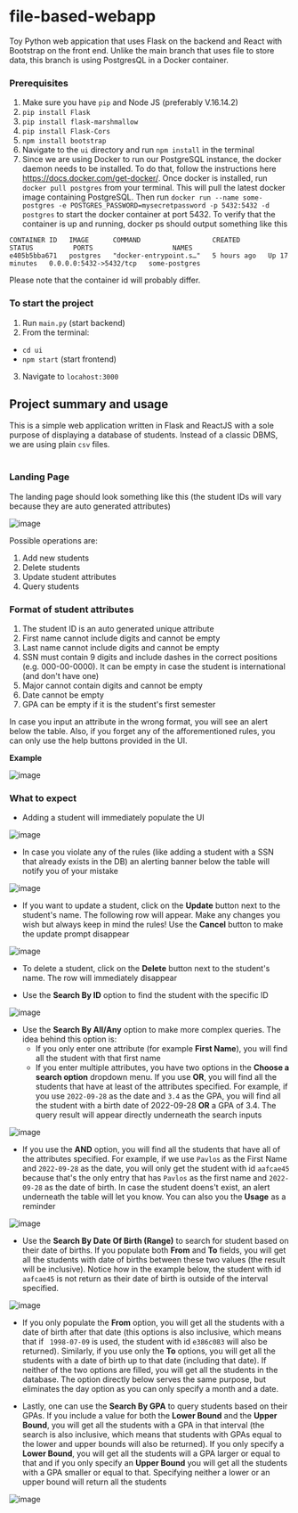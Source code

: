 # file-based-webapp
Toy Python web appication that uses Flask on the backend and React with Bootstrap on the front end. Unlike the main branch that uses file to store data, this branch is using PostgresQL in a Docker container. 

### Prerequisites
1. Make sure you have ```pip``` and Node JS (preferably V.16.14.2) 
2. ```pip install Flask```
3. ```pip install flask-marshmallow```
4. ```pip install Flask-Cors```
5. ```npm install bootstrap```
6. Navigate to the ```ui``` directory and run ```npm install``` in the terminal
7. Since we are using Docker to run our PostgreSQL instance, the docker daemon needs to be installed. To do that, follow the instructions here https://docs.docker.com/get-docker/. Once docker is installed, run `docker pull postgres` from your terminal. This will pull the latest docker image containing PostgreSQL. Then run `docker run --name some-postgres -e POSTGRES_PASSWORD=mysecretpassword -p 5432:5432 -d postgres` to start the docker container at port 5432. To verify that the container is up and running, docker ps should output something like this
```
CONTAINER ID   IMAGE      COMMAND                  CREATED       STATUS          PORTS                    NAMES
e405b5bba671   postgres   "docker-entrypoint.s…"   5 hours ago   Up 17 minutes   0.0.0.0:5432->5432/tcp   some-postgres
```

Please note that the container id will probably differ. 


### To start the project
1. Run ```main.py``` (start backend)
2. From the terminal:
  - ```cd ui```
  - ```npm start``` (start frontend)
3. Navigate to ```locahost:3000```

## Project summary and usage
This is a simple web application written in Flask and ReactJS with a sole purpose of displaying a database of students. Instead of a classic DBMS, we are using plain ```csv``` files. <br /> <br />

### Landing Page 
The landing page should look something like this (the student IDs will vary because they are auto generated attributes) 

![image](https://user-images.githubusercontent.com/70917323/193509242-ee1fb3a4-f0e1-442f-a603-c6771f57c60b.png)


Possible operations are:
1. Add new students
2. Delete students 
3. Update student attributes
4. Query students

### Format of student attributes

1. The student ID is an auto generated unique attribute
2. First name cannot include digits and cannot be empty
3. Last name cannot include digits and cannot be empty
4. SSN must contain 9 digits and include dashes in the correct positions (e.g. 000-00-0000). It can be empty in case the student is international (and don't have one)
5. Major cannot contain digits and cannot be empty
6. Date cannot be empty
7. GPA can be empty if it is the student's first semester

In case you input an attribute in the wrong format, you will see an alert below the table. Also, if you forget any of the afforementioned rules, you can only use the help buttons provided in the UI.

**Example**

![image](https://user-images.githubusercontent.com/70917323/193510343-767b733d-69ba-47e2-bff7-5c18d4bde2c1.png)



### What to expect
- Adding a student will immediately populate the UI

![image](https://user-images.githubusercontent.com/70917323/193510601-a372502a-2840-4440-95d3-ca81d213c7d6.png)

- In case you violate any of the rules (like adding a student with a SSN that already exists in the DB) an alerting banner below the table will notify you of your mistake

![image](https://user-images.githubusercontent.com/70917323/193510932-654ff482-8212-4d3a-b603-178f339c6060.png)

- If you want to update a student, click on the **Update** button next to the student's name. The following row will appear. Make any changes you wish but always keep in mind the rules! Use the **Cancel** button to make the update prompt disappear

![image](https://user-images.githubusercontent.com/70917323/193511590-bb149aac-9b51-44a8-bd99-721e3b365dc9.png)

- To delete a student, click on the **Delete** button next to the student's name. The row will immediately disappear

- Use the **Search By ID** option to find the student with the specific ID

![image](https://user-images.githubusercontent.com/70917323/193511950-fdbf8ea6-e5c6-4711-ba7f-ec73dd3e6a94.png)

- Use the **Search By All/Any** option to make more complex queries. The idea behind this option is:
   - If you only enter one attribute (for example **First Name**), you will find all the student with that first name
   - If you enter multiple attributes, you have two options in the **Choose a search option** dropdown menu. If you use **OR**, you will find all the students that have at least of the attributes specified. For example, if you use ```2022-09-28``` as the date and ```3.4``` as the GPA, you will find all the student with a birth date of 2022-09-28 **OR** a GPA of 3.4. The query result will appear directly underneath the search inputs

![image](https://user-images.githubusercontent.com/70917323/193513165-3dbce65f-758d-4ede-970a-a4d70d2da9c9.png)


   - If you use the **AND** option, you will find all the students that have all of the attributes specified. For example, if we use ```Pavlos``` as the First Name and ```2022-09-28``` as the date, you will only get the student with id ```aafcae45``` because that's the only entry that has ```Pavlos``` as the first name and ```2022-09-28``` as the date of birth. In case the student doens't exist, an alert underneath the table will let you know. You can also you the **Usage** as a reminder

   
![image](https://user-images.githubusercontent.com/70917323/193513889-880cd969-485c-47a4-9dcc-cb29970529e4.png)


- Use the **Search By Date Of Birth (Range)** to search for student based on their date of births. If you populate both **From** and **To** fields, you will get all the students with date of births between these two values (the result will be inclusive). Notice how in the example below, the student with id ```aafcae45``` is not return as their date of birth is outside of the interval specified.

![image](https://user-images.githubusercontent.com/70917323/193514733-6aa44c0f-c0ae-40bb-9bd3-878f44fb1ac6.png)

- If you only populate the **From** option, you will get all the students with a date of birth after that date (this options is also inclusive, which means that if ```	1998-07-09``` is used, the student with id ```e386c083``` will also be returned). Similarly, if you use only the **To** options, you will get all the students with a date of birth up to that date (including that date). If neither of the two options are filled, you will get all the students in the database. The option directly below serves the same purpose, but eliminates the day option as you can only specify a month and a date. 

- Lastly, one can use the **Search By GPA** to query students based on their GPAs. If you include a value for both the **Lower Bound** and the **Upper Bound**, you will get all the students with a GPA in that interval (the search is also inclusive, which means that students with GPAs equal to the lower and upper bounds will also be returned). If you only specify a **Lower Bound**, you will get all the students will a GPA larger or equal to that and if you only specify an **Upper Bound** you will get all the students with a GPA smaller or equal to that. Specifying neither a lower or an upper bound will return all the students

![image](https://user-images.githubusercontent.com/70917323/193516556-b9a76942-d998-4c70-b598-4f7bc009ffd6.png)






